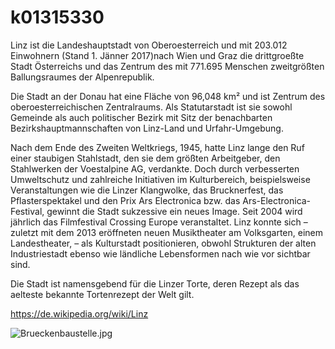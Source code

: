 # k01315330

Linz ist die Landeshauptstadt von Oberoesterreich und mit 203.012 Einwohnern (Stand 1. Jänner 2017)nach Wien und Graz die drittgroeßte Stadt Österreichs und das Zentrum des mit 771.695 Menschen zweitgrößten Ballungsraumes der Alpenrepublik.

Die Stadt an der Donau hat eine Fläche von 96,048 km² und ist Zentrum des oberoesterreichischen Zentralraums. Als Statutarstadt ist sie sowohl Gemeinde als auch politischer Bezirk mit Sitz der benachbarten Bezirkshauptmannschaften von Linz-Land und Urfahr-Umgebung.

Nach dem Ende des Zweiten Weltkriegs, 1945, hatte Linz lange den Ruf einer staubigen Stahlstadt, den sie dem größten Arbeitgeber, den Stahlwerken der Voestalpine AG, verdankte. Doch durch verbesserten Umweltschutz und zahlreiche Initiativen im Kulturbereich, beispielsweise Veranstaltungen wie die Linzer Klangwolke, das Brucknerfest, das Pflasterspektakel und den Prix Ars Electronica bzw. das Ars-Electronica-Festival, gewinnt die Stadt sukzessive ein neues Image. Seit 2004 wird jährlich das Filmfestival Crossing Europe veranstaltet. Linz konnte sich – zuletzt mit dem 2013 eröffneten neuen Musiktheater am Volksgarten, einem Landestheater, – als Kulturstadt positionieren, obwohl Strukturen der alten Industriestadt ebenso wie ländliche Lebensformen nach wie vor sichtbar sind.

Die Stadt ist namensgebend für die Linzer Torte, deren Rezept als das aelteste bekannte Tortenrezept der Welt gilt.  

https://de.wikipedia.org/wiki/Linz

![Brueckenbaustelle](brueckenbaustelle).jpg